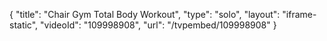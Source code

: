 {
    "title": "Chair Gym Total Body Workout",
    "type": "solo",
    "layout": "iframe-static",
    "videoId": "109998908",
    "url": "\/tvpembed\/109998908"
}